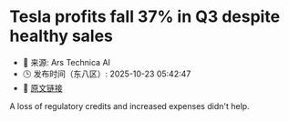# Tesla profits fall 37% in Q3 despite healthy sales
- 📅 来源: Ars Technica AI
- 🕒 发布时间（东八区）: 2025-10-23 05:42:47
- 🔗 [原文链接](https://arstechnica.com/cars/2025/10/tesla-profits-fall-37-in-q3-despite-healthy-sales/)

A loss of regulatory credits and increased expenses didn't help.